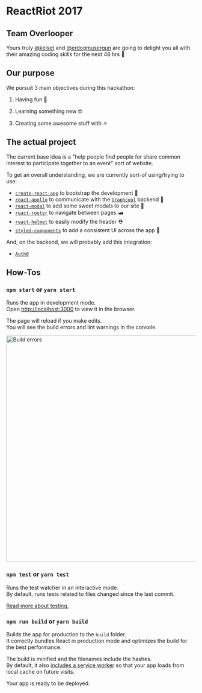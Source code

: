 # ReactRiot 2017

## Team Overlooper

Yours truly [@kelset](https://twitter.com/Kelset) and [@erdogmusergun](https://twitter.com/erdogmusergun) are going to delight you all with their amazing coding skills for the next 48 hrs 🤖

## Our purpose

We pursuit 3 main objectives during this hackathon:

1. Having fun 🕺

1. Learning something new 🤓

1. Creating some awesome stuff with ⚛️

## The actual project

The current base idea is a "help people find people for share common interest to participate together to an event" sort of website.

To get an overall understanding, we are currently sort-of using/trying to use:

* [`create-react-app`](https://github.com/facebookincubator/create-react-app) to bootstrap the development 🚀
* [`react-apollo`](https://github.com/apollographql/react-apollo) to communicate with the [`Graphcool`](https://www.graph.cool/) backend 📡
* [`react-modal`](https://github.com/reactjs/react-modal) to add some sweet modals to our site 👻
* [`react-router`](https://github.com/ReactTraining/react-router) to navigate between pages 🛥
* [`react-helmet`](https://github.com/nfl/react-helmet) to easily modify the header ⛑
* [`styled-components`](https://github.com/styled-components/styled-components) to add a consistent UI across the app 💅

And, on the backend, we will probably add this integration:

* [`Auth0`](https://www.graph.cool/docs/reference/integrations/auth0-naed3eecie/)

## How-Tos

### `npm start` or `yarn start`

Runs the app in development mode.<br>
Open [http://localhost:3000](http://localhost:3000) to view it in the browser.

The page will reload if you make edits.<br>
You will see the build errors and lint warnings in the console.

<img src='https://camo.githubusercontent.com/41678b3254cf583d3186c365528553c7ada53c6e/687474703a2f2f692e696d6775722e636f6d2f466e4c566677362e706e67' width='600' alt='Build errors'>

### `npm test` or `yarn test`

Runs the test watcher in an interactive mode.<br>
By default, runs tests related to files changed since the last commit.

[Read more about testing.](https://github.com/facebookincubator/create-react-app/blob/master/packages/react-scripts/template/README.md#running-tests)

### `npm run build` or `yarn build`

Builds the app for production to the `build` folder.<br>
It correctly bundles React in production mode and optimizes the build for the best performance.

The build is minified and the filenames include the hashes.<br>
By default, it also [includes a service worker](https://github.com/facebookincubator/create-react-app/blob/master/packages/react-scripts/template/README.md#making-a-progressive-web-app) so that your app loads from local cache on future visits.

Your app is ready to be deployed.
